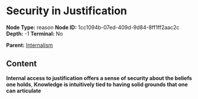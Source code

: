 # Security in Justification

**Node Type:** reason
**Node ID:** 1cc1094b-07ed-409d-9d84-8ff1ff2aac2c
**Depth:** -1
**Terminal:** No

**Parent:** [Internalism](internalism.md)

## Content

**Internal access to justification offers a sense of security about the beliefs one holds**, **Knowledge is intuitively tied to having solid grounds that one can articulate**
